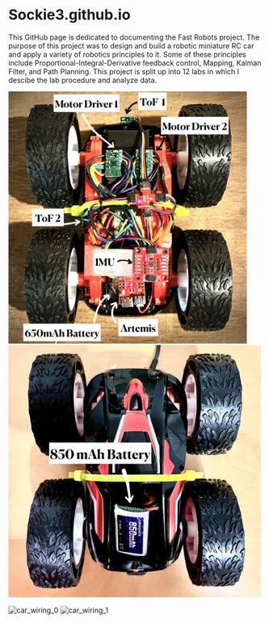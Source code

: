 # Sockie3.github.io
This GitHub page is dedicated to documenting the Fast Robots project. The purpose of this project was to design and build a robotic miniature RC car and apply a variety of robotics principles to it. Some of these principles include Proportional-Integral-Derivative feedback control, Mapping, Kalman Filter, and Path Planning. This project is split up into 12 labs in which I descibe the lab procedure and analyze data.

<img class="mb-5" src="assets/img/about/car_wiring_0.jpg" alt="car_wiring_0"
                    style="width:472px;height:500px;">
<img class="mb-5" src="assets/img/about/car_wiring_1.jpg" alt="car_wiring_1"
                    style="width:500px;height:500px;">

![car_wiring_0](https://github.com/Sockie3/Sockie3.github.io/assets/125540062/d3f1b223-51d7-416a-add8-f4a776596164)
![car_wiring_1](https://github.com/Sockie3/Sockie3.github.io/assets/125540062/02fc95f6-0b47-49ec-9efa-2ab7a213ce44)
